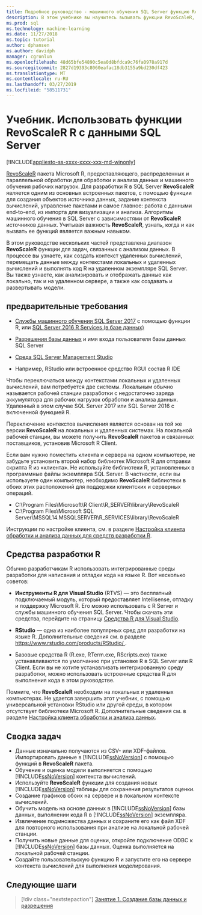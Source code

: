 ```yaml
---
title: Подробное руководство - машинного обучения SQL Server функцию RevoScaleR
description: В этом учебнике вы научитесь вызывать функции RevoScaleR, используя интеграцию R для машинного обучения SQL Server.
ms.prod: sql
ms.technology: machine-learning
ms.date: 11/27/2018
ms.topic: tutorial
author: dphansen
ms.author: davidph
manager: cgronlun
ms.openlocfilehash: 48d65bfe54890c5ea0d8bfdca9c76fa0978a917d
ms.sourcegitcommit: 2827d19393c8060eafac18db3155a9bd230df423
ms.translationtype: MT
ms.contentlocale: ru-RU
ms.lasthandoff: 03/27/2019
ms.locfileid: "58511731"
---
```

# <a name="tutorial-use-revoscaler-r-functions-with-sql-server-data"></a>Учебник. Использовать функции RevoScaleR R с данными SQL Server
[!INCLUDE[appliesto-ss-xxxx-xxxx-xxx-md-winonly](../../includes/appliesto-ss-xxxx-xxxx-xxx-md-winonly.md)]

[RevoScaleR](https://docs.microsoft.com/machine-learning-server/r-reference/revoscaler/revoscaler) пакета Microsoft R, предоставляющего, распределенных и параллельной обработки для обработки и анализа данных и машинного обучения рабочих нагрузок. Для разработки R в SQL Server **RevoScaleR** является одним из основных встроенных пакетов, с помощью функции для создания объектов источника данных, задание контекста вычислений, управление пакетами и самое главное: работа с данными end-to-end, из импорта для визуализации и анализа. Алгоритмы машинного обучения в SQL Server с зависимостями от **RevoScaleR** источников данных. Учитывая важность **RevoScaleR**, узнать, когда и как вызвать ее функций является важным навыком. 

В этом руководстве нескольких частей представлена диапазон **RevoScaleR** функции для задач, связанных с анализом данных. В процессе вы узнаете, как создать контекст удаленных вычислений, перемещать данные между контекстами локальных и удаленных вычислений и выполнять код R на удаленном экземпляре SQL Server. Вы также узнаете, как анализировать и отображать данные как локально, так и на удаленном сервере, а также как создавать и развертывать модели.

## <a name="prerequisites"></a>предварительные требования

+ [Службы машинного обучения SQL Server 2017](../install/sql-machine-learning-services-windows-install.md) с помощью функции R, или [SQL Server 2016 R Services (в базе данных)](../install/sql-r-services-windows-install.md)
  
+ [Разрешения базы данных](../security/user-permission.md) и имя входа пользователя базы данных SQL Server

+ [Среда SQL Server Management Studio](https://docs.microsoft.com/sql/ssms/download-sql-server-management-studio-ssms)

+ Например, RStudio или встроенное средство RGUI состав R IDE

Чтобы переключаться между контекстами локальных и удаленных вычислений, вам потребуется две системы. Локальным обычно называется рабочей станции разработки с недостаточно заряда аккумулятора для рабочих нагрузок обработки и анализа данных. Удаленный в этом случае SQL Server 2017 или SQL Server 2016 с включенной функцией R. 

Переключение контекстов вычисления является основан на той же версии **RevoScaleR** на локальных и удаленных системах. На локальной рабочей станции, вы можете получить **RevoScaleR** пакетов и связанных поставщиков, установив Microsoft R Client.

Если вам нужно поместить клиента и сервера на одном компьютере, не забудьте установить второй набор библиотек Microsoft R для отправки скрипта R из «клиента». Не используйте библиотеки R, установленных в программные файлы экземпляра SQL Server. В частности, если вы используете один компьютер, необходимо **RevoScaleR** библиотеки в обоих этих расположений для поддержки клиентских и серверных операций.

+ C:\Program Files\Microsoft\R Client\R_SERVER\library\RevoScaleR 
+ C:\Program Files\Microsoft SQL Server\MSSQL14.MSSQLSERVER\R_SERVICES\library\RevoScaleR

Инструкции по настройке клиента, см. в разделе [Настройка клиента обработки и анализа данных для средств разработки R](../r/set-up-a-data-science-client.md).


## <a name="r-development-tools"></a>Средства разработки R

Обычно разработчикам R использовать интегрированные среды разработки для написания и отладки кода на языке R. Вот несколько советов:

- **Инструменты R для Visual Studio** (RTVS) — это бесплатный подключаемый модуль, который предоставляет Intellisense, отладку и поддержку Microsoft R. Его можно использовать с R Server и службы машинного обучения SQL Server. Чтобы скачать эти средства, перейдите на страницу [Средства R для Visual Studio](https://www.visualstudio.com/vs/rtvs/).

- **RStudio** — одна из наиболее популярных сред для разработки на языке R. Дополнительные сведения см. в разделе [ https://www.rstudio.com/products/RStudio/ ](https://www.rstudio.com/products/RStudio/).

- Базовые средства R (R.exe, RTerm.exe, RScripts.exe) также устанавливаются по умолчанию при установке R в SQL Server или R Client. Если вы не хотите устанавливать интегрированную среду разработки, можно использовать встроенные средства R для выполнения кода в этом руководстве.

Помните, что **RevoScaleR** необходим на локальных и удаленных компьютерах. Не удается завершить этот учебник, с помощью универсальной установки RStudio или другой среды, в котором отсутствует библиотеки Microsoft R. Дополнительные сведения см. в разделе [Настройка клиента обработки и анализа данных](../r/set-up-a-data-science-client.md).

## <a name="summary-of-tasks"></a>Сводка задач

+ Данные изначально получаются из CSV- или XDF-файлов. Импортировать данные в [!INCLUDE[ssNoVersion](../../includes/ssnoversion-md.md)] с помощью функций в **RevoScaleR** пакета.
+ Обучение и оценка модели выполняется с помощью [!INCLUDE[ssNoVersion](../../includes/ssnoversion-md.md)] контекста вычислений. 
+ Используйте **RevoScaleR** функции для создания новых [!INCLUDE[ssNoVersion](../../includes/ssnoversion-md.md)] таблицы для сохранения результатов оценки.
+ Создание графиков обоих на сервере и в локальном контексте вычислений.
+ Обучить модель на основе данных в [!INCLUDE[ssNoVersion](../../includes/ssnoversion-md.md)] базы данных, выполнении кода R в [!INCLUDE[ssNoVersion](../../includes/ssnoversion-md.md)] экземпляра.
+ Извлечение подмножества данных и сохраните его как файл XDF для повторного использования при анализе на локальной рабочей станции.
+ Получить новые данные для оценки, откройте подключение ODBC к [!INCLUDE[ssNoVersion](../../includes/ssnoversion-md.md)] базы данных. Оценка выполняется на локальной рабочей станции.
+ Создайте пользовательскую функцию R и запустите его на сервере контекста вычислений для выполнения моделирования.

## <a name="next-steps"></a>Следующие шаги

> [!div class="nextstepaction"]
> [Занятие 1. Создание базы данных и разрешения](deepdive-work-with-sql-server-data-using-r.md)